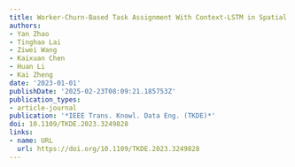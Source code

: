 ```yaml
---
title: Worker-Churn-Based Task Assignment With Context-LSTM in Spatial Crowdsourcing
authors:
- Yan Zhao
- Tinghao Lai
- Ziwei Wang
- Kaixuan Chen
- Huan Li
- Kai Zheng
date: '2023-01-01'
publishDate: '2025-02-23T08:09:21.185753Z'
publication_types:
- article-journal
publication: '*IEEE Trans. Knowl. Data Eng. (TKDE)*'
doi: 10.1109/TKDE.2023.3249828
links:
- name: URL
  url: https://doi.org/10.1109/TKDE.2023.3249828
---
```

